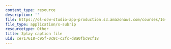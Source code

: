 ```yaml
---
content_type: resource
description: ''
file: https://ol-ocw-studio-app-production.s3.amazonaws.com/courses/16-660j-introduction-to-lean-six-sigma-methods-january-iap-2012/ce717618c95f0c8cc2fcd8a0fbc9cf18_uGkH08B05Q4.srt
file_type: application/x-subrip
resourcetype: Other
title: 3play caption file
uid: ce717618-c95f-0c8c-c2fc-d8a0fbc9cf18
---
```

